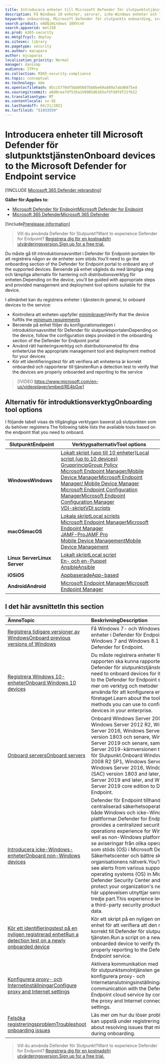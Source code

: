 ```yaml
---
title: Introducera enheter till Microsoft Defender för slutpunktstjänsten
description: Få Windows 10 enheter, servrar, icke-Windows enheter och lär dig hur du kör ett identifieringstest.
keywords: onboarding, Microsoft Defender för slutpunkts onboarding, sccm, grupprincip, mdm, lokalt skript, identifieringstest
search.product: eADQiWindows 10XVcnh
search.appverid: met150
ms.prod: m365-security
ms.mktglfcycl: deploy
ms.sitesec: library
ms.pagetype: security
ms.author: macapara
author: mjcaparas
localization_priority: Normal
manager: dansimp
audience: ITPro
ms.collection: M365-security-compliance
ms.topic: conceptual
ms.technology: mde
ms.openlocfilehash: 05cc5770df5bb05687bb8be69ad89a7abd6875ed
ms.sourcegitcommit: a8d8cee7df535a150985d6165afdfddfdf21f622
ms.translationtype: MT
ms.contentlocale: sv-SE
ms.lasthandoff: 04/21/2021
ms.locfileid: "51933559"
---
```

# <a name="onboard-devices-to-the-microsoft-defender-for-endpoint-service"></a><span data-ttu-id="be182-104">Introducera enheter till Microsoft Defender för slutpunktstjänsten</span><span class="sxs-lookup"><span data-stu-id="be182-104">Onboard devices to the Microsoft Defender for Endpoint service</span></span>

[!INCLUDE [Microsoft 365 Defender rebranding](../../includes/microsoft-defender.md)]

<span data-ttu-id="be182-105">**Gäller för:**</span><span class="sxs-lookup"><span data-stu-id="be182-105">**Applies to:**</span></span>
- [<span data-ttu-id="be182-106">Microsoft Defender för Endpoint</span><span class="sxs-lookup"><span data-stu-id="be182-106">Microsoft Defender for Endpoint</span></span>](https://go.microsoft.com/fwlink/p/?linkid=2154037)
- [<span data-ttu-id="be182-107">Microsoft 365 Defender</span><span class="sxs-lookup"><span data-stu-id="be182-107">Microsoft 365 Defender</span></span>](https://go.microsoft.com/fwlink/?linkid=2118804)

[!include[Prerelease information](../../includes/prerelease.md)]

><span data-ttu-id="be182-108">Vill du använda Defender för Slutpunkt?</span><span class="sxs-lookup"><span data-stu-id="be182-108">Want to experience Defender for Endpoint?</span></span> [<span data-ttu-id="be182-109">Registrera dig för en kostnadsfri utvärderingsversion.</span><span class="sxs-lookup"><span data-stu-id="be182-109">Sign up for a free trial.</span></span>](https://www.microsoft.com/microsoft-365/windows/microsoft-defender-atp?ocid=docs-wdatp-onboardconfigure-abovefoldlink)

<span data-ttu-id="be182-110">Du måste gå till introduktionsavsnittet i Defender för Endpoint-portalen för att registrera någon av de enheter som stöds.</span><span class="sxs-lookup"><span data-stu-id="be182-110">You'll need to go the onboarding section of the Defender for Endpoint portal to onboard any of the supported devices.</span></span> <span data-ttu-id="be182-111">Beroende på enhet vägleds du med lämpliga steg och lämpliga alternativ för hantering och distributionsverktyg för enheten.</span><span class="sxs-lookup"><span data-stu-id="be182-111">Depending on the device, you'll be guided with appropriate steps and provided management and deployment tool options suitable for the device.</span></span> 

<span data-ttu-id="be182-112">I allmänhet kan du registrera enheter i tjänsten:</span><span class="sxs-lookup"><span data-stu-id="be182-112">In general, to onboard devices to the service:</span></span>

- <span data-ttu-id="be182-113">Kontrollera att enheten uppfyller [minimikraven](minimum-requirements.md)</span><span class="sxs-lookup"><span data-stu-id="be182-113">Verify that the device fulfills the [minimum requirements](minimum-requirements.md)</span></span>
- <span data-ttu-id="be182-114">Beroende på enhet följer du konfigurationsstegen i introduktionsavsnittet för Defender för slutpunktsportalen</span><span class="sxs-lookup"><span data-stu-id="be182-114">Depending on the device, follow the configuration steps provided in the onboarding section of the Defender for Endpoint portal</span></span>
- <span data-ttu-id="be182-115">Använd rätt hanteringsverktyg och distributionsmetod för dina enheter</span><span class="sxs-lookup"><span data-stu-id="be182-115">Use the appropriate management tool and deployment method for your devices</span></span>
- <span data-ttu-id="be182-116">Kör ett identifieringstest för att verifiera att enheterna är korrekt onboarded och rapporterar till tjänsten</span><span class="sxs-lookup"><span data-stu-id="be182-116">Run a detection test to verify that the devices are properly onboarded and reporting to the service</span></span>

>[!VIDEO https://www.microsoft.com/en-us/videoplayer/embed/RE4bGqr]

## <a name="onboarding-tool-options"></a><span data-ttu-id="be182-117">Alternativ för introduktionsverktyg</span><span class="sxs-lookup"><span data-stu-id="be182-117">Onboarding tool options</span></span>
<span data-ttu-id="be182-118">I följande tabell visas de tillgängliga verktygen baserat på slutpunkten som du behöver registrera.</span><span class="sxs-lookup"><span data-stu-id="be182-118">The following table lists the available tools based on the endpoint that you need to onboard.</span></span>

| <span data-ttu-id="be182-119">Slutpunkt</span><span class="sxs-lookup"><span data-stu-id="be182-119">Endpoint</span></span>     | <span data-ttu-id="be182-120">Verktygsalternativ</span><span class="sxs-lookup"><span data-stu-id="be182-120">Tool options</span></span>                       |
|--------------|------------------------------------------|
| <span data-ttu-id="be182-121">**Windows**</span><span class="sxs-lookup"><span data-stu-id="be182-121">**Windows**</span></span>  |  [<span data-ttu-id="be182-122">Lokalt skript (upp till 10 enheter)</span><span class="sxs-lookup"><span data-stu-id="be182-122">Local script (up to 10 devices)</span></span>](configure-endpoints-script.md) <br>  [<span data-ttu-id="be182-123">Grupprincip</span><span class="sxs-lookup"><span data-stu-id="be182-123">Group Policy</span></span>](configure-endpoints-gp.md) <br>  [<span data-ttu-id="be182-124">Microsoft Endpoint Manager/Mobile Device Manager</span><span class="sxs-lookup"><span data-stu-id="be182-124">Microsoft Endpoint Manager/ Mobile Device Manager</span></span>](configure-endpoints-mdm.md) <br>   [<span data-ttu-id="be182-125">Microsoft Endpoint Configuration Manager</span><span class="sxs-lookup"><span data-stu-id="be182-125">Microsoft Endpoint Configuration Manager</span></span>](configure-endpoints-sccm.md) <br> [<span data-ttu-id="be182-126">VDI-skript</span><span class="sxs-lookup"><span data-stu-id="be182-126">VDI scripts</span></span>](configure-endpoints-vdi.md)   |
| <span data-ttu-id="be182-127">**macOS**</span><span class="sxs-lookup"><span data-stu-id="be182-127">**macOS**</span></span>    | [<span data-ttu-id="be182-128">Lokala skript</span><span class="sxs-lookup"><span data-stu-id="be182-128">Local scripts</span></span>](mac-install-manually.md) <br> [<span data-ttu-id="be182-129">Microsoft Endpoint Manager</span><span class="sxs-lookup"><span data-stu-id="be182-129">Microsoft Endpoint Manager</span></span>](mac-install-with-intune.md) <br> [<span data-ttu-id="be182-130">JAMF-Pro</span><span class="sxs-lookup"><span data-stu-id="be182-130">JAMF Pro</span></span>](mac-install-with-jamf.md) <br> [<span data-ttu-id="be182-131">Mobile Device Management</span><span class="sxs-lookup"><span data-stu-id="be182-131">Mobile Device Management</span></span>](mac-install-with-other-mdm.md) |
| <span data-ttu-id="be182-132">**Linux Server**</span><span class="sxs-lookup"><span data-stu-id="be182-132">**Linux Server**</span></span> | [<span data-ttu-id="be182-133">Lokalt skript</span><span class="sxs-lookup"><span data-stu-id="be182-133">Local script</span></span>](linux-install-manually.md) <br> [<span data-ttu-id="be182-134">En- och en-</span><span class="sxs-lookup"><span data-stu-id="be182-134">Puppet</span></span>](linux-install-with-puppet.md) <br> [<span data-ttu-id="be182-135">Ansible</span><span class="sxs-lookup"><span data-stu-id="be182-135">Ansible</span></span>](linux-install-with-ansible.md)|
| <span data-ttu-id="be182-136">**iOS**</span><span class="sxs-lookup"><span data-stu-id="be182-136">**iOS**</span></span>      | [<span data-ttu-id="be182-137">Appbaserade</span><span class="sxs-lookup"><span data-stu-id="be182-137">App-based</span></span>](ios-install.md)                                |
| <span data-ttu-id="be182-138">**Android**</span><span class="sxs-lookup"><span data-stu-id="be182-138">**Android**</span></span>  | [<span data-ttu-id="be182-139">Microsoft Endpoint Manager</span><span class="sxs-lookup"><span data-stu-id="be182-139">Microsoft Endpoint Manager</span></span>](android-intune.md)               | 




## <a name="in-this-section"></a><span data-ttu-id="be182-140">I det här avsnittet</span><span class="sxs-lookup"><span data-stu-id="be182-140">In this section</span></span>
<span data-ttu-id="be182-141">Ämne</span><span class="sxs-lookup"><span data-stu-id="be182-141">Topic</span></span> | <span data-ttu-id="be182-142">Beskrivning</span><span class="sxs-lookup"><span data-stu-id="be182-142">Description</span></span>
:---|:---
[<span data-ttu-id="be182-143">Registrera tidigare versioner av Windows</span><span class="sxs-lookup"><span data-stu-id="be182-143">Onboard previous versions of Windows</span></span>](onboard-downlevel.md)| <span data-ttu-id="be182-144">Få Windows 7- och Windows 8.1-enheter i Defender för Endpoint.</span><span class="sxs-lookup"><span data-stu-id="be182-144">Onboard Windows 7 and Windows 8.1 devices to Defender for Endpoint.</span></span> 
[<span data-ttu-id="be182-145">Registrera Windows 10-enheter</span><span class="sxs-lookup"><span data-stu-id="be182-145">Onboard Windows 10 devices</span></span>](configure-endpoints.md) | <span data-ttu-id="be182-146">Du måste registrera enheter för att rapporten ska kunna rapportera till Defender för slutpunktstjänsten.</span><span class="sxs-lookup"><span data-stu-id="be182-146">You'll need to onboard devices for it to report to the Defender for Endpoint service.</span></span> <span data-ttu-id="be182-147">Läs mer om verktyg och metoder som du kan använda för att konfigurera enheter i företaget.</span><span class="sxs-lookup"><span data-stu-id="be182-147">Learn about the tools and methods you can use to configure devices in your enterprise.</span></span>
[<span data-ttu-id="be182-148">Onboard servers</span><span class="sxs-lookup"><span data-stu-id="be182-148">Onboard servers</span></span>](configure-server-endpoints.md) |  <span data-ttu-id="be182-149">Onboard Windows Server 2008 R2 SP1, Windows Server 2012 R2, Windows Server 2016, Windows Server (SACK) version 1803 och senare, Windows Server 2019 och senare, samt Windows Server 2019-kärnversionen till Defender för Slutpunkt.</span><span class="sxs-lookup"><span data-stu-id="be182-149">Onboard Windows Server 2008 R2 SP1, Windows Server 2012 R2, Windows Server 2016, Windows Server (SAC) version 1803 and later, Windows Server 2019 and later, and Windows Server 2019 core edition to Defender for Endpoint.</span></span>
[<span data-ttu-id="be182-150">Introducera icke-Windows-enheter</span><span class="sxs-lookup"><span data-stu-id="be182-150">Onboard non-Windows devices</span></span>](configure-endpoints-non-windows.md) | <span data-ttu-id="be182-151">Defender för Endpoint tillhandahåller en centraliserad säkerhetsoperationer för både Windows och icke-Windows plattformar.</span><span class="sxs-lookup"><span data-stu-id="be182-151">Defender for Endpoint provides a centralized security operations experience for Windows as well as non-Windows platforms.</span></span> <span data-ttu-id="be182-152">Du kan se aviseringar från olika operativsystem som stöds (OS) i Microsoft Defender Säkerhetscenter och bättre skydda organisationens nätverk.</span><span class="sxs-lookup"><span data-stu-id="be182-152">You'll be able to see alerts from various supported operating systems (OS) in Microsoft Defender Security Center and better protect your organization's network.</span></span> <span data-ttu-id="be182-153">Den här upplevelsen utnyttjar sensordata från tredje part.</span><span class="sxs-lookup"><span data-stu-id="be182-153">This experience leverages on a third-party security products' sensor data.</span></span> 
[<span data-ttu-id="be182-154">Kör ett identifieringstest på en nyligen registrerad enhet</span><span class="sxs-lookup"><span data-stu-id="be182-154">Run a detection test on a newly onboarded device</span></span>](run-detection-test.md) | <span data-ttu-id="be182-155">Kör ett skript på en nyligen onboarded-enhet för att verifiera att den rapporterar korrekt till Defender för slutpunkt-tjänsten.</span><span class="sxs-lookup"><span data-stu-id="be182-155">Run a script on a newly onboarded device to verify that it is properly reporting to the Defender for Endpoint service.</span></span>
[<span data-ttu-id="be182-156">Konfigurera proxy- och Internetinställningar</span><span class="sxs-lookup"><span data-stu-id="be182-156">Configure proxy and Internet settings</span></span>](configure-proxy-internet.md)| <span data-ttu-id="be182-157">Aktivera kommunikation med Defender för slutpunktsmolntjänsten genom att konfigurera proxy- och Internetanslutningsinställningarna.</span><span class="sxs-lookup"><span data-stu-id="be182-157">Enable communication with the Defender for Endpoint cloud service by configuring the proxy and Internet connectivity settings.</span></span>
[<span data-ttu-id="be182-158">Felsöka registreringsproblem</span><span class="sxs-lookup"><span data-stu-id="be182-158">Troubleshoot onboarding issues</span></span>](troubleshoot-onboarding.md) | <span data-ttu-id="be182-159">Läs mer om hur du löser problem som kan uppstå under registrering.</span><span class="sxs-lookup"><span data-stu-id="be182-159">Learn about resolving issues that might arise during onboarding.</span></span>

><span data-ttu-id="be182-160">Vill du använda Defender för Slutpunkt?</span><span class="sxs-lookup"><span data-stu-id="be182-160">Want to experience Defender for Endpoint?</span></span> [<span data-ttu-id="be182-161">Registrera dig för en kostnadsfri utvärderingsversion.</span><span class="sxs-lookup"><span data-stu-id="be182-161">Sign up for a free trial.</span></span>](https://www.microsoft.com/microsoft-365/windows/microsoft-defender-atp?ocid=docs-wdatp-onboardconfigure-belowfoldlink)
